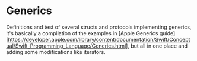 # Generics

Definitions and test of several structs and protocols implementing generics, it's basically a compilation of the examples in [Apple Generics guide][https://developer.apple.com/library/content/documentation/Swift/Conceptual/Swift_Programming_Language/Generics.html], but all in one place and adding some modifications like iterators.
